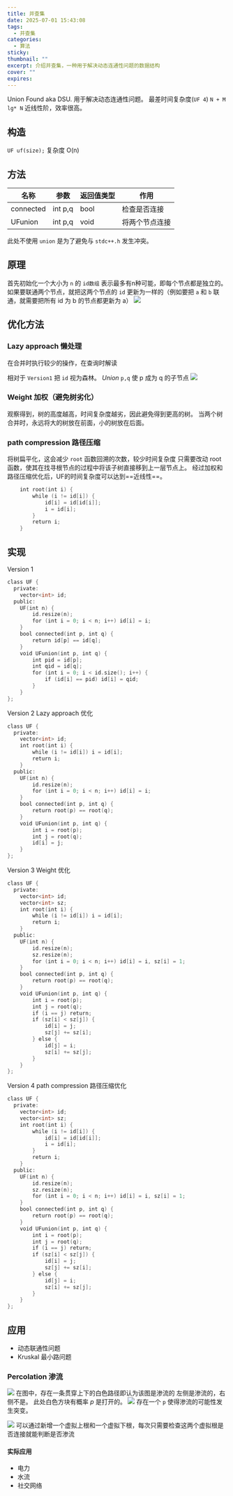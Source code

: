 ```yaml
---
title: 并查集
date: 2025-07-01 15:43:08
tags:
  - 并查集
categories:
  - 算法
sticky: 
thumbnail: ""
excerpt: 介绍并查集，一种用于解决动态连通性问题的数据结构
cover: ""
expires:
---
```

Union Found aka DSU.
用于解决动态连通性问题。
最差时间复杂度(`UF 4`) 
`N + M lg* N` 近线性阶，效率很高。
## 构造
`UF uf(size);` 
复杂度 O(n)
## 方法

| 名称        | 参数      | 返回值类型 | 作用      |
| --------- | ------- | ----- | ------- |
| connected | int p,q | bool  | 检查是否连接  |
| UFunion   | int p,q | void  | 将两个节点连接 |
此处不使用 `union` 是为了避免与 `stdc++.h` 发生冲突。
## 原理
首先初始化一个大小为 `n` 的 `id数组` 表示最多有n种可能，即每个节点都是独立的。
如果要联通两个节点，就把这两个节点的 `id`  更新为一样的（例如要把 `a` 和 `b` 联通，就需要把所有 id 为 b 的节点都更新为 a） 
![](https://img0.parksi.top/ShareX/2025/02/%25gO9JwQS2FO.webp)

## 优化方法
### Lazy approach 懒处理
在合并时执行较少的操作，在查询时解读

相对于 `Version1` 把 `id` 视为森林。
*Union* `p,q` 使 p 成为 q 的子节点
![](https://img0.parksi.top/ShareX/2025/02/%259GBbIMBlLU.webp)
### Weight 加权（避免树劣化）
观察得到，树的高度越高，时间复杂度越劣，因此避免得到更高的树。
当两个树合并时，永远将大的树放在前面，小的树放在后面。

### path compression 路径压缩
将树扁平化，这会减少 `root` 函数回溯的次数，较少时间复杂度
只需要改动 root 函数，使其在找寻根节点的过程中将该子树直接移到上一层节点上。
经过加权和路径压缩优化后，UF的时间复杂度可以达到==近线性==。
```cpp
    int root(int i) {  
        while (i != id[i]) {  
            id[i] = id[id[i]];  
            i = id[i];  
        }  
        return i;  
    }
```
## 实现
Version 1
```cpp
class UF {  
  private:  
    vector<int> id;  
  public:  
    UF(int n) {  
        id.resize(n);  
        for (int i = 0; i < n; i++) id[i] = i;  
    }  
    bool connected(int p, int q) {  
        return id[p] == id[q];  
    }  
    void UFunion(int p, int q) {  
        int pid = id[p];  
        int qid = id[q];  
        for (int i = 0; i < id.size(); i++) {  
            if (id[i] == pid) id[i] = qid;  
        }  
    }  
};
```
Version 2 Lazy approach 优化
```cpp
class UF {  
  private:  
    vector<int> id;  
    int root(int i) {  
        while (i != id[i]) i = id[i];  
        return i;  
    }  
  public:  
    UF(int n) {  
        id.resize(n);  
        for (int i = 0; i < n; i++) id[i] = i;  
    }  
    bool connected(int p, int q) {  
        return root(p) == root(q);  
    }  
    void UFunion(int p, int q) {  
        int i = root(p);  
        int j = root(q);  
        id[i] = j;  
    }  
};
```
Version 3 Weight 优化
```cpp
class UF {  
  private:  
    vector<int> id;  
    vector<int> sz;  
    int root(int i) {  
        while (i != id[i]) i = id[i];  
        return i;  
    }  
  public:  
    UF(int n) {  
        id.resize(n);  
        sz.resize(n);  
        for (int i = 0; i < n; i++) id[i] = i, sz[i] = 1;  
    }  
    bool connected(int p, int q) {  
        return root(p) == root(q);  
    }  
    void UFunion(int p, int q) {  
        int i = root(p);  
        int j = root(q);  
        if (i == j) return;  
        if (sz[i] < sz[j]) {  
            id[i] = j;  
            sz[j] += sz[i];  
        } else {  
            id[j] = i;  
            sz[i] += sz[j];  
        }  
    }  
};
```
Version 4 path compression 路径压缩优化
```cpp
class UF {  
  private:  
    vector<int> id;  
    vector<int> sz;  
    int root(int i) {  
        while (i != id[i]) {  
            id[i] = id[id[i]];  
            i = id[i];  
        }  
        return i;  
    }  
  public:  
    UF(int n) {  
        id.resize(n);  
        sz.resize(n);  
        for (int i = 0; i < n; i++) id[i] = i, sz[i] = 1;  
    }  
    bool connected(int p, int q) {  
        return root(p) == root(q);  
    }  
    void UFunion(int p, int q) {  
        int i = root(p);  
        int j = root(q);  
        if (i == j) return;  
        if (sz[i] < sz[j]) {  
            id[i] = j;  
            sz[j] += sz[i];  
        } else {  
            id[j] = i;  
            sz[i] += sz[j];  
        }  
    }  
};
```

## 应用
- 动态联通性问题
- Kruskal 最小路问题
### Percolation 渗流
![](https://img0.parksi.top/ShareX/2025/02/%25KJpFf6tvTV.webp)
在图中，存在一条贯穿上下的白色路径即认为该图是渗流的
左侧是渗流的，右侧不是。
此处白色方块有概率 *p* 是打开的。
![](https://img0.parksi.top/ShareX/2025/02/%25OPSEEK4L8t.webp)
存在一个 `p` 使得渗流的可能性发生突变。

![](https://img0.parksi.top/ShareX/2025/02/%25QUXCNTUFP3.webp)
可以通过新增一个虚拟上根和一个虚拟下根，每次只需要检查这两个虚拟根是否连接就能判断是否渗流
#### 实际应用
- 电力
- 水流
- 社交网络
